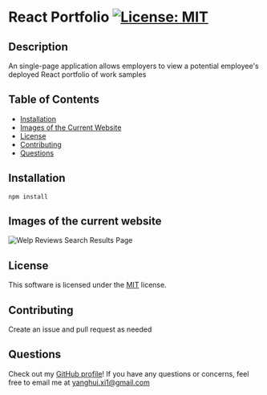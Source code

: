 # React Portfolio [![License: MIT](https://img.shields.io/badge/License-MIT-yellow.svg)](https://opensource.org/licenses/MIT)

## Description

An single-page application allows employers to view a potential employee's deployed React portfolio of work samples

## Table of Contents

- [Installation](#installation)
- [Images of the Current Website](#images-of-the-current-website)
- [License](#license)
- [Contributing](#contributing)
- [Questions](#questions)

## Installation

`npm install`

## Images of the current website

![Welp Reviews Search Results Page](./public/images/welp_reviews_1.png)

## License

This software is licensed under the [MIT](https://opensource.org/licenses/MIT) license.

## Contributing

Create an issue and pull request as needed

## Questions

Check out my [GitHub profile](https://github.com/yanghuixi1)!
If you have any questions or concerns, feel free to email me at <yanghui.xi1@gmail.com>
